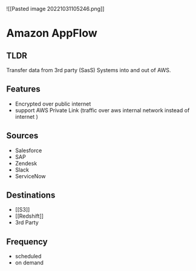 ![[Pasted image 20221031105246.png]]
# Amazon AppFlow

## TLDR 
Transfer data from 3rd party (SasS) Systems into and out of AWS.

## Features
- Encrypted over public internet
- support AWS Private Link (traffic over aws internal network instead of internet ) 

## Sources
- Salesforce
- SAP
- Zendesk
- Slack
- ServiceNow

## Destinations
- [[S3]]
- [[Redshift]]
- 3rd Party

## Frequency
- scheduled
- on demand
